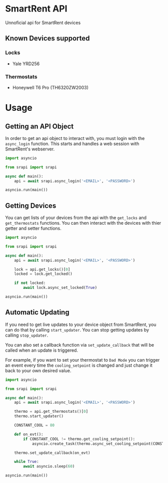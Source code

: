 # SmartRent API
Unnoficial api for SmartRent devices

## Known Devices supported
### Locks
* Yale YRD256

### Thermostats
* Honeywell T6 Pro (TH6320ZW2003)


# Usage

## Getting an API Object
In order to get an api object to interact with, you must login with the `async_login` function. This starts and handles a web session with SmartRent's webserver.

```python
import asyncio

from srapi import srapi

async def main():
    api = await srapi.async_login('<EMAIL>', '<PASSWORD>')

asyncio.run(main())
```

## Getting Devices
You can get lists of your devices from the api with the `get_locks` and `get_thermostats` functions. You can then interact with the devices with thier getter and setter functions.

```python
import asyncio

from srapi import srapi

async def main():
    api = await srapi.async_login('<EMAIL>', '<PASSWORD>')

    lock = api.get_locks()[0]
    locked = lock.get_locked()

    if not locked:
        await lock.async_set_locked(True)

asyncio.run(main())
```

## Automatic Updating
If you need to get live updates to your device object from SmartRent, you can do that by calling `start_updater`. You can stop getting updates by calling `stop_updater`.

You can also set a callback function via `set_update_callback` that will be called when an update is triggered.

For example, if you want to set your thermostat to `Dad Mode` you can trigger an event every time the `cooling_setpoint` is changed and just change it back to your own desired value.
```python
import asyncio

from srapi import srapi

async def main():
    api = await srapi.async_login('<EMAIL>', '<PASSWORD>')

    thermo = api.get_thermostats()[0]
    thermo.start_updater()

    CONSTANT_COOL = 80

    def on_evt():
        if CONSTANT_COOL != thermo.get_cooling_setpoint():
            asyncio.create_task(thermo.async_set_cooling_setpoint(CONSTANT_COOL))

    thermo.set_update_callback(on_evt)

    while True:
        await asyncio.sleep(60)

asyncio.run(main())
```
